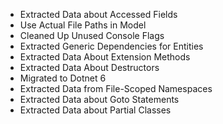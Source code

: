 ﻿- Extracted Data about Accessed Fields
- Use Actual File Paths in Model
- Cleaned Up Unused Console Flags
- Extracted Generic Dependencies for Entities
- Extracted Data About Extension Methods
- Extracted Data About Destructors
- Migrated to Dotnet 6
- Extracted Data from File-Scoped Namespaces
- Extracted Data about Goto Statements
- Extracted Data about Partial Classes
